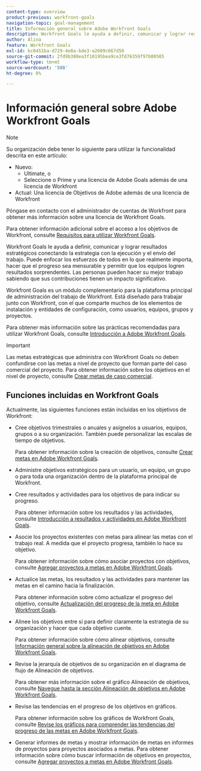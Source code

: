 ```yaml
---
content-type: overview
product-previous: workfront-goals
navigation-topic: goal-management
title: Información general sobre Adobe Workfront Goals
description: Workfront Goals le ayuda a definir, comunicar y lograr resultados estratégicos conectando la estrategia con la ejecución y el envío del trabajo.
author: Alina
feature: Workfront Goals
exl-id: bc0451ba-d729-4e8a-bde3-a2609c667d50
source-git-commit: 2fd9b380ea3f10195bea9ce3fd76359f97b00505
workflow-type: tm+mt
source-wordcount: '508'
ht-degree: 0%

---
```


# Información general sobre Adobe Workfront Goals

<!-- Audited: 1/2024 -->

<!--drafted for P&P new model: the note at the top will need to be replaced with this:

Your organization must have the following to use the functionality described in this article:

* For the legacy plan and license structure: 

  * A Pro or higher [Adobe Workfront plan](https://www.workfront.com/plans). 
  * An Adobe Workfront Goals license in addition to a Workfront license.

* For the current plan and license structure:

  * An Ultimate plan 
    
    Or
    
    An additional license for Adobe Workfront Goals for the Prime or Select Adobe Workfront plans. <is there a link we can add here for the plans and what they contain?!>

Contact your Workfront account manager to learn about a Workfront Goals license.

For additional information about access to Workfront Goals, see [Requirements to use Workfront Goals](../workfront-goals/goal-management/access-needed-for-wf-goals.md).
-->

>[!NOTE]
>
>Su organización debe tener lo siguiente para utilizar la funcionalidad descrita en este artículo:
>
>* Nuevo:
>   * Ultimate, o
>   * Seleccione o Prime y una licencia de Adobe Goals además de una licencia de Workfront
>* Actual: Una licencia de Objetivos de Adobe además de una licencia de Workfront
>
>Póngase en contacto con el administrador de cuentas de Workfront para obtener más información sobre una licencia de Workfront Goals.
>
>Para obtener información adicional sobre el acceso a los objetivos de Workfront, consulte [Requisitos para utilizar Workfront Goals](../../workfront-goals/goal-management/access-needed-for-wf-goals.md).


Workfront Goals le ayuda a definir, comunicar y lograr resultados estratégicos conectando la estrategia con la ejecución y el envío del trabajo. Puede enfocar los esfuerzos de todos en lo que realmente importa, hacer que el progreso sea mensurable y permitir que los equipos logren resultados sorprendentes. Las personas pueden hacer su mejor trabajo sabiendo que sus contribuciones tienen un impacto significativo.

Workfront Goals es un módulo complementario para la plataforma principal de administración del trabajo de Workfront. Está diseñado para trabajar junto con Workfront, con el que comparte muchos de los elementos de instalación y entidades de configuración, como usuarios, equipos, grupos y proyectos.

Para obtener más información sobre las prácticas recomendadas para utilizar Workfront Goals, consulte [Introducción a Adobe Workfront Goals](../../workfront-goals/goal-management/getting-started-with-wf-goals.md).

>[!IMPORTANT]
>
>Las metas estratégicas que administra con Workfront Goals no deben confundirse con las metas a nivel de proyecto que forman parte del caso comercial del proyecto. Para obtener información sobre los objetivos en el nivel de proyecto, consulte [Crear metas de caso comercial](../../manage-work/projects/define-a-business-case/create-business-case-goals.md).

## Funciones incluidas en Workfront Goals

Actualmente, las siguientes funciones están incluidas en los objetivos de Workfront:

* Cree objetivos trimestrales o anuales y asígnelos a usuarios, equipos, grupos o a su organización. También puede personalizar las escalas de tiempo de objetivos.

  Para obtener información sobre la creación de objetivos, consulte [Crear metas en Adobe Workfront Goals](../../workfront-goals/goal-management/create-goals.md).

* Administre objetivos estratégicos para un usuario, un equipo, un grupo o para toda una organización dentro de la plataforma principal de Workfront.
* Cree resultados y actividades para los objetivos de para indicar su progreso.

  Para obtener información sobre los resultados y las actividades, consulte [Introducción a resultados y actividades en Adobe Workfront Goals](../../workfront-goals/results-and-activities/get-started-with-results-and-activities.md).

* Asocie los proyectos existentes con metas para alinear las metas con el trabajo real. A medida que el proyecto progresa, también lo hace su objetivo.

  Para obtener información sobre cómo asociar proyectos con objetivos, consulte [Agregar proyectos a metas en Adobe Workfront Goals](../../workfront-goals/results-and-activities/connect-projects-to-goals-overview.md).

* Actualice las metas, los resultados y las actividades para mantener las metas en el camino hacia la finalización.

  Para obtener información sobre cómo actualizar el progreso del objetivo, consulte [Actualización del progreso de la meta en Adobe Workfront Goals](../../workfront-goals/goal-review-and-workfront-goals-sections/check-in-goals.md).

* Alinee los objetivos entre sí para definir claramente la estrategia de su organización y hacer que cada objetivo cuente.

  Para obtener información sobre cómo alinear objetivos, consulte [Información general sobre la alineación de objetivos en Adobe Workfront Goals](../../workfront-goals/goal-alignment/goal-alignment-overview.md).

* Revise la jerarquía de objetivos de su organización en el diagrama de flujo de Alineación de objetivos.

  Para obtener más información sobre el gráfico Alineación de objetivos, consulte [Navegue hasta la sección Alineación de objetivos en Adobe Workfront Goals](../../workfront-goals/goal-alignment/navigate-goal-alignment-chart.md).

* Revise las tendencias en el progreso de los objetivos en gráficos.

  Para obtener información sobre los gráficos de Workfront Goals, consulte [Revise los gráficos para comprender las tendencias del progreso de las metas en Adobe Workfront Goals](../../workfront-goals/goal-review-and-workfront-goals-sections/review-goal-graphs.md).

* Generar informes de metas y mostrar información de metas en informes de proyectos para proyectos asociados a metas. Para obtener información sobre cómo buscar información de objetivos en proyectos, consulte [Agregar proyectos a metas en Adobe Workfront Goals](../../workfront-goals/results-and-activities/connect-projects-to-goals-overview.md).



